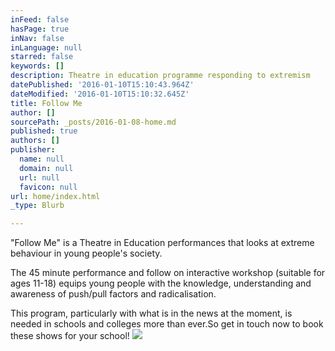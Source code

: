 ```yaml
---
inFeed: false
hasPage: true
inNav: false
inLanguage: null
starred: false
keywords: []
description: Theatre in education programme responding to extremism
datePublished: '2016-01-10T15:10:43.964Z'
dateModified: '2016-01-10T15:10:32.645Z'
title: Follow Me
author: []
sourcePath: _posts/2016-01-08-home.md
published: true
authors: []
publisher:
  name: null
  domain: null
  url: null
  favicon: null
url: home/index.html
_type: Blurb

---
```

"Follow Me" is a Theatre in Education performances that looks at extreme behaviour in young people's society. 

The 45 minute performance and follow on interactive workshop (suitable for ages 11-18) equips young people with the knowledge, understanding and awareness of push/pull factors and radicalisation. 

This program, particularly with what is in the news at the moment, is needed in schools and colleges more than ever.So get in touch now to book these shows for your school! ![](https://the-grid-user-content.s3-us-west-2.amazonaws.com/893f141f-57cd-474b-8b4c-bd65c11895a2.JPG)